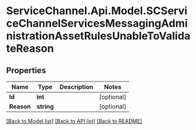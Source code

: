 # ServiceChannel.Api.Model.SCServiceChannelServicesMessagingAdministrationAssetRulesUnableToValidateReason

## Properties

Name | Type | Description | Notes
------------ | ------------- | ------------- | -------------
**Id** | **int** |  | [optional] 
**Reason** | **string** |  | [optional] 

[[Back to Model list]](../README.md#documentation-for-models) [[Back to API list]](../README.md#documentation-for-api-endpoints) [[Back to README]](../README.md)

